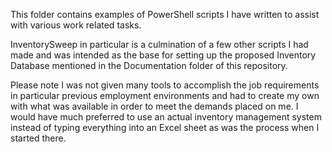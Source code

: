 This folder contains examples of PowerShell scripts I have written to assist with various work related tasks.

InventorySweep in particular is a culmination of a few other scripts I had made and was intended as the base for setting up the proposed Inventory Database mentioned in the Documentation folder of this repository.

Please note I was not given many tools to accomplish the job requirements in particular previous employment environments and had to create my own with what was available in order to meet the demands placed on me. I would have much preferred to use an actual inventory management system instead of typing everything into an Excel sheet as was the process when I started there.
